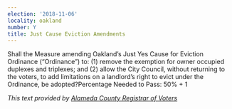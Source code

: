 ```yaml
---
election: '2018-11-06'
locality: oakland
number: Y
title: Just Cause Eviction Amendments
---
```

Shall the Measure amending Oakland’s Just Yes Cause for Eviction Ordinance (“Ordinance”) to: (1) remove the exemption for owner occupied duplexes and triplexes; and (2) allow the City Council, without returning to the voters, to add limitations on a landlord’s right to evict under the Ordinance, be adopted?Percentage Needed to Pass: 50% + 1


_This text provided by [Alameda County Registrar of Voters](https://www.acvote.org/election-information/elections?id=236#)_
